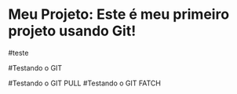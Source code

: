 # Meu Projeto: Este é meu primeiro projeto usando Git!
#teste

#Testando o GIT

#Testando o GIT PULL
#Testando o GIT FATCH

